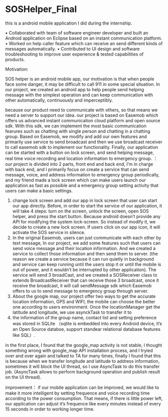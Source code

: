 # SOSHelper_Final
this is a android mobile application I did during the internship.

•	Collaborated with team of software engineer developer and built an Android application on Eclipse based on an instant communication platform.
•	Worked on help caller feature which can receive an send different kinds of messages automatically.
•	Contributed to UI design and software troubleshooting to improve user experience & tested capabilities of products.

Motivation:

SOS helper is an android mobile app, our motivation is that when people face some danger, it may be difficult to call 911 in some special situation. In our project, we created an android app to help people send helping message with the simplest operation and can keep communication with other automatically, continuously and imperceptibly.

because our product need to communicate with others, so that means we need a server to support our idea.
our project is based on Easemob which offers us advanced instant communication cloud platform and open source sdk. With this sdk, we can implement the most basic communication fearures such as chatting with single person and chatting in a chatting group.
Based on Easemob, we modify and add our own features and primarily use service to send broadcast and then we use broadcast receiver to call easemob sdk to implement our functionality. Finally, our application can be started with a button on lock screen, and send helping message, real time voice recording and location information to emergency group.
：
our project is divided into 2 parts, front end and back end, I’m in charge with back end, and I primarily focus on create a service that can send message, voice, and address information to emergency group periodically, and my friend made a lock screen which can make users launch our application as fast as possible and a emergency group setting activity that users can make a basic settings.

1.	change lock screen and add our app in lock screen that user can start our app directly. Before, in order to start the service of our application, it will take 4 steps: turn on the screen, unlock the screen, open SOS helper, and press the start button. Because android doesn’t provide any API for modifying the system lock-screen. So instead of modify it, we decide to create a new lock screen. If users click on our app icon, it will activate the SOS service in silence.
2.	In the original Easemob, users can just communicate with each other by text message, In our project, we add some features such that users can send voice message and their location information. And we created a service to collect those information and then send them to server. (the reason we create a service because it can run quietly in background and service can keep running until the users stop it or until the mobile is out of power, and it wouldn’t be interrupted by other application). The service will send 3 broadCast, and we created a SOSReceiver class to extends BroadcastReceiver that can receive those 3 broadcast, once it receive the broadcast, it will call sendMessage sdk which Easemob offers to us to send message to emergency group through server.
3.	About the google map, our project offer two ways to get the accurate location information, GPS and WIFI, the mobile can choose the better one according to users environment. Once the locationManager get the latitude and longitude, we use asynckTask to transfer it to 
4.	the information of the group name, contact list and setting preference was stored in SQLite （sqlite is embedded into every Android device, it’s an Open Source databse, support standear relational database features like SQL）.

in the first place, I found that the google_map activity is not stable, I thought something wrong with google_map API installation process, and I tryied over and over again and talked to TA for many times, finally I found that this is because when we transfer longitude and latitude to address information, sometimes it will block the UI thread, so I use AsyncTask to do this transfer job. (AsyncTask allows to perform background operation and publish result on the UI thread).


improvement：
if our mobile application can be improved, we would like to make it more intelligent by setting frequence and voice recording time according to the power consumption. That means, if there is little power left, our application can adjust it’s frequence like every minutes instead of every 15 seconds in order to working longer time.

